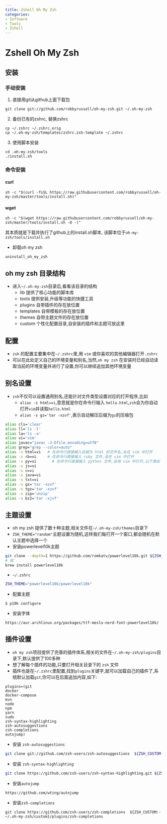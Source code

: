 ```yaml
---
title: Zshell Oh My Zsh
categories:
- Software
- Tools
- Zshell
---
```

# Zshell Oh My Zsh

## 安装

### 手动安装

1. 直接用git从github上面下载包

```shell
git clone git://github.com/robbyrussell/oh-my-zsh.git ~/.oh-my-zsh
```

2. 备份已有的zshrc, 替换zshrc

```shell
cp ~/.zshrc ~/.zshrc.orig
cp ~/.oh-my-zsh/templates/zshrc.zsh-template ~/.zshrc
```

3. 使用脚本安装

```shell
cd .oh-my-zsh/tools
./install.sh
```

### 命令安装

#### curl

```shell
sh -c "$(curl -fsSL https://raw.githubusercontent.com/robbyrussell/oh-my-zsh/master/tools/install.sh)"
```

#### wget

```shell
sh -c "$(wget https://raw.githubusercontent.com/robbyrussell/oh-my-zsh/master/tools/install.sh -O -)"
```

其本质就是下载并执行了github上的install.sh脚本, 该脚本位于`oh-my-zsh/tools/install.sh`

- 卸载oh my zsh

```
uninstall_oh_my_zsh
```

## oh my zsh 目录结构

- 进入`~/.oh-my-zsh`目录后,看看该目录的结构
    - lib 提供了核心功能的脚本库
    - tools 提供安装,升级等功能的快捷工具
    - plugins 自带插件的存在放位置
    - templates 自带模板的存在放位置
    - themes  自带主题文件的存在放位置
    - custom 个性化配置目录,自安装的插件和主题可放这里

## 配置

- `zsh` 的配置主要集中在`~/.zshrc`里,用 `vim` 或你喜欢的其他编辑器打开`.zshrc`
- 可以在此处定义自己的环境变量和别名,当然,`oh my zsh` 在安装时已经自动读取当前的环境变量并进行了设置,你可以继续追加其他环境变量

## 别名设置

- `zsh`不仅可以设置通用别名,还能针对文件类型设置对应的打开程序,比如
    - `alias -s html=vi`,意思就是你在命令行输入 `hello.html`,`zsh`会为你自动打开`vim`并读取`hello.html`
    - `alias -s gz='tar -xzvf'`,表示自动解压后缀为`gz`的压缩包

```bash
alias cls='clear'
alias ll='ls -l'
alias la='ls -a'
alias vi='vim'
alias javac="javac -J-Dfile.encoding=utf8"
alias grep="grep --color=auto"
alias -s html=vi   # 在命令行直接输入后缀为 html 的文件名,会在 vim 中打开
alias -s rb=vi     # 在命令行直接输入 ruby 文件,会在 vim 中打开
alias -s py=vi       # 在命令行直接输入 python 文件,会用 vim 中打开,以下类似
alias -s js=vi
alias -s c=vi
alias -s java=vi
alias -s txt=vi
alias -s gz='tar -xzvf'
alias -s tgz='tar -xzvf'
alias -s zip='unzip'
alias -s bz2='tar -xjvf'
```

## 主题设置

- oh my zsh 提供了数十种主题,相关文件在`~/.oh-my-zsh/themes`目录下
- `ZSH_THEME="random"`主题设置为随机,这样我们每打开一个窗口,都会随机在默认主题中选择一个
- 安装powerlevel10k主题

```bash
git clone --depth=1 https://github.com/romkatv/powerlevel10k.git ${ZSH_CUSTOM:-$HOME/.oh-my-zsh/custom}/themes/powerlevel10k
# 或
brew install powerlevel10k
```

- `~/.zshrc`

```bash
ZSH_THEME="powerlevel10k/powerlevel10k"
```

- 配置主题

```
$ p10k configure
```

- 安装字体

```
https://aur.archlinux.org/packages/ttf-meslo-nerd-font-powerlevel10k/
```

## 插件设置

- `oh my zsh`项目提供了完善的插件体系,相关的文件在`~/.oh-my-zsh/plugins`目录下,默认提供了100多种
- 想了解每个插件的功能,只要打开相关目录下的 `zsh` 文件
- 插件也是在`~/.zshrc`里配置,找到`plugins`关键字,就可以加载自己的插件了,系统默认加载`git`,你可以在后面追加内容,如下:

```undefined
plugins=(git
docker
docker-compose
mvn
node
npm
yarn
sudo
zsh-syntax-highlighting
zsh-autosuggestions
zsh-completions
autojump)
```

- 安装 `zsh-autosuggestions`

```bash
git clone git://github.com/zsh-users/zsh-autosuggestions  ${ZSH_CUSTOM:-~/.oh-my-zsh/custom}/plugins/zsh-autosuggestions
```

- 安装 `zsh-syntax-highlighting`

```bash
git clone https://github.com/zsh-users/zsh-syntax-highlighting.git ${ZSH_CUSTOM:-~/.oh-my-zsh/custom}/plugins/zsh-syntax-highlighting
```

- 安装`autojump`

```sh
https://github.com/wting/autojump
```

- 安装`zsh-completions`

```
git clone https://github.com/zsh-users/zsh-completions  ${ZSH_CUSTOM:-~/.oh-my-zsh/custom}/plugins/zsh-completions
```
